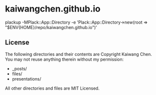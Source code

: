 kaiwangchen.github.io
=====================

plackup -MPlack::App::Directory -e 'Plack::App::Directory->new(root => "$ENV{HOME}/repo/kaiwangchen.github.io")'

License
-------
The following directories and their contents are Copyright Kaiwang Chen. You may not reuse anything therein without my permission:

* _posts/
* files/
* presentations/

All other directories and files are MIT Licensed.
